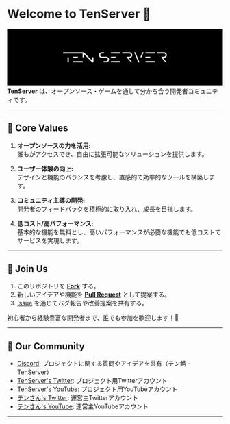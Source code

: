 # Welcome to TenServer 👋
![header_image](https://raw.githubusercontent.com/TenServer/.github/refs/heads/main/profile/header_git_tenserver.png)
**TenServer** は、オープンソース・ゲームを通して分かち合う開発者コミュニティです。

---

## 🎯 Core Values
1. **オープンソースの力を活用:**  
   誰もがアクセスでき、自由に拡張可能なソリューションを提供します。
   
2. **ユーザー体験の向上:**  
   デザインと機能のバランスを考慮し、直感的で効率的なツールを構築します。

3. **コミュニティ主導の開発:**  
   開発者のフィードバックを積極的に取り入れ、成長を目指します。

3. **低コスト/高パフォーマンス:**  
   基本的な機能を無料とし、高いパフォーマンスが必要な機能でも低コストでサービスを実現します。

---

## 🚀 Join Us
1. このリポジトリを **[Fork](https://github.com/TenServer/.github)** する。  
2. 新しいアイデアや機能を **[Pull Request](https://github.com/TenServer/.github/pulls)** として提案する。  
3. [Issue](https://github.com/TenServer/.github/issues) を通じてバグ報告や改善提案を共有する。  

初心者から経験豊富な開発者まで、誰でも参加を歓迎します！🎉

---

## 🤝 Our Community
- [Discord](https://discord.gg/BYEcB9Q8SZ): プロジェクトに関する質問やアイデアを共有（テン鯖 - TenServer）
- [TenServer's Twitter](https://twitter.com/tenserver_dev): プロジェクト用Twitterアカウント
- [TenServer's YouTube](https://www.youtube.com/@tenserver_dev): プロジェクト用YouTubeアカウント
- [テンさん's Twitter](https://twitter.com/star_dot123): 運営主Twitterアカウント
- [テンさん's YouTube](https://www.youtube.com/@star_dot123): 運営主YouTubeアカウント
---
